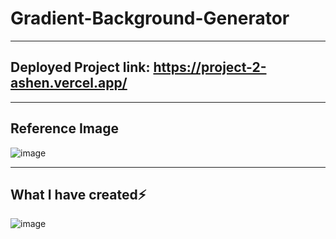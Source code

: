 # Gradient-Background-Generator

<hr>

## Deployed Project link: https://project-2-ashen.vercel.app/

<hr>

## Reference Image
![image](https://user-images.githubusercontent.com/84569241/183081732-99fb454e-b8a0-47c1-a6eb-03f1ec4b3d2e.png)

<hr>

## What I have created⚡
![image](https://user-images.githubusercontent.com/84569241/183081468-a491cf0b-a025-41de-a207-c69e894cce77.png)
